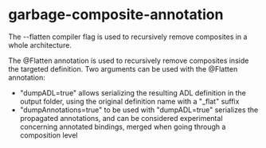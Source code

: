garbage-composite-annotation
============================

The --flatten compiler flag is used to recursively remove composites in a whole architecture.

The @Flatten annotation is used to recursively remove composites inside the targeted definition.
Two arguments can be used with the @Flatten annotation:
- "dumpADL=true" allows serializing the resulting ADL definition in the output folder, using the original definition name with a "_flat" suffix
- "dumpAnnotations=true" to be used with "dumpADL=true" serializes the propagated annotations, and can be considered experimental concerning annotated bindings, merged when going through a composition level

